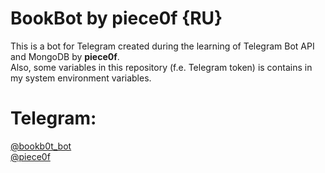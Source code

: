 # BookBot by piece0f {RU}
This is a bot for Telegram created during the learning of Telegram Bot API and MongoDB by <b>piece0f</b>. <br>
Also, some variables in this repository (f.e. Telegram token) is contains in my system environment variables.

# Telegram: 
<a href="https://t.me/bookb0t_bot">@bookb0t_bot</a></tt>
<br>
<a href="https://t.me/piece0f">@piece0f</a></tt>
